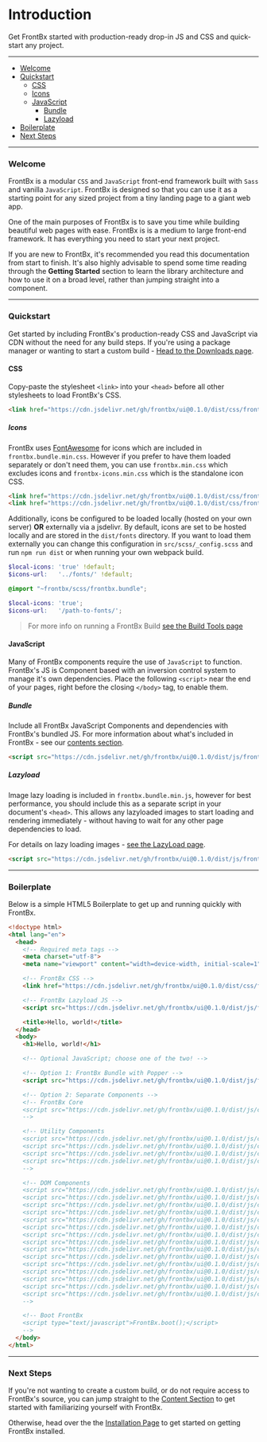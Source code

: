 # Introduction

Get FrontBx started with production-ready drop-in JS and CSS and quick-start any project.

---

*   [Welcome](#welcome)
*   [Quickstart](#quickstart)
    *   [CSS](#css)
      *   [Icons](#icons)
    *   [JavaScript](#javascript)
        *   [Bundle](#bundle)
        *   [Lazyload](#lazyload)
*   [Boilerplate](#boilerplate)
*   [Next Steps](#next-steps)

---

### Welcome

FrontBx is a modular `CSS` and `JavaScript` front-end framework built with `Sass` and vanilla `JavaScript`. FrontBx is designed so that you can use it as a starting point for any sized project from a tiny landing page to a giant web app.

One of the main purposes of FrontBx is to save you time while building beautiful web pages with ease. FrontBx is is a medium to large front-end framework. It has everything you need to start your next project.

If you are new to FrontBx, it's recommended you read this documentation from start to finish. It's also highly advisable to spend some time reading through the **Getting Started** section to learn the library architecture and how to use it on a broad level, rather than jumping straight into a component.

---

### Quickstart

Get started by including FrontBx's production-ready CSS and JavaScript via CDN without the need for any build steps. If you're using a package manager or wanting to start a custom build - [Head to the Downloads page](../download/index.html).


#### CSS

Copy-paste the stylesheet `<link>` into your `<head>` before all other stylesheets to load FrontBx's CSS.

```html
<link href="https://cdn.jsdelivr.net/gh/frontbx/ui@0.1.0/dist/css/frontbx.bundle.min.css" rel="stylesheet" crossorigin="anonymous">
```

##### Icons

FrontBx uses [FontAwesome](https://fontawesome.com/) for icons which are included in `frontbx.bundle.min.css`. However if you prefer to have them loaded separately or don't need them, you can use `frontbx.min.css` which excludes icons and `frontbx-icons.min.css` which is the standalone icon CSS.

```html
<link href="https://cdn.jsdelivr.net/gh/frontbx/ui@0.1.0/dist/css/frontbx.min.css" rel="stylesheet" crossorigin="anonymous">
<link href="https://cdn.jsdelivr.net/gh/frontbx/ui@0.1.0/dist/css/frontbx-icons.min.css" rel="stylesheet" crossorigin="anonymous">
```

Additionally, icons be configured to be loaded locally (hosted on your own server) **OR** externally via a jsdelivr. By default, icons are set to be hosted locally and are stored in the `dist/fonts` directory. If you want to load them externally you can change this configuration in `src/scss/_config.scss` and run `npm run dist` or when running your own webpack build.

```scss
$local-icons: 'true' !default;
$icons-url:   '../fonts/' !default;
```

```scss
@import "~frontbx/scss/frontbx.bundle";

$local-icons: 'true';
$icons-url:   '/path-to-fonts/';
```

> For more info on running a FrontBx Build [see the Build Tools page](../build-tools/index.html)

#### JavaScript

Many of FrontBx components require the use of `JavaScript` to function. FrontBx's JS is Component based with an inversion control system to manage it's own dependencies. Place the following `<script>` near the end of your pages, right before the closing `</body>` tag, to enable them.


##### Bundle

Include all FrontBx JavaScript Components and dependencies with FrontBx's bundled JS. For more information about what's included in FrontBx - see our [contents section](../contents/index.html).

```html
<script src="https://cdn.jsdelivr.net/gh/frontbx/ui@0.1.0/dist/js/frontbx.bundle.min.js" crossorigin="anonymous"></script>
```

##### Lazyload

Image lazy loading is included in `frontbx.bundle.min.js`, however for best performance, you should include this as a separate script in your document's `<head>`. This allows any lazyloaded images to start loading and rendering immediately - without having to wait for any other page dependencies to load.

For details on lazy loading images - [see the LazyLoad page](../../images/lazyload/index.html).

```html
<script src="https://cdn.jsdelivr.net/gh/frontbx/ui@0.1.0/dist/js/frontbx-lazyload.min.js" crossorigin="anonymous"></script>
```



--- 

### Boilerplate

Below is a simple HTML5 Boilerplate to get up and running quickly with FrontBx.

```html
<!doctype html>
<html lang="en">
  <head>
    <!-- Required meta tags -->
    <meta charset="utf-8">
    <meta name="viewport" content="width=device-width, initial-scale=1">

    <!-- FrontBx CSS -->
    <link href="https://cdn.jsdelivr.net/gh/frontbx/ui@0.1.0/dist/css/frontbx.min.css" rel="stylesheet" crossorigin="anonymous">

    <!-- FrontBx Lazyload JS -->
    <script src="https://cdn.jsdelivr.net/gh/frontbx/ui@0.1.0/dist/js/frontbx.lazyload.min.js" crossorigin="anonymous"></script>

    <title>Hello, world!</title>
  </head>
  <body>
    <h1>Hello, world!</h1>

    <!-- Optional JavaScript; choose one of the two! -->

    <!-- Option 1: FrontBx Bundle with Popper -->
    <script src="https://cdn.jsdelivr.net/gh/frontbx/ui@0.1.0/dist/js/frontbx.bundle.min.js" crossorigin="anonymous"></script>

    <!-- Option 2: Separate Components -->
    <!-- FrontBx Core
    <script src="https://cdn.jsdelivr.net/gh/frontbx/ui@0.1.0/dist/js/components/core.js" crossorigin="anonymous"></script>
    -->

    <!-- Utility Components 
    <script src="https://cdn.jsdelivr.net/gh/frontbx/ui@0.1.0/dist/js/components/ajax.js" crossorigin="anonymous"></script>
    <script src="https://cdn.jsdelivr.net/gh/frontbx/ui@0.1.0/dist/js/components/pjax.js" crossorigin="anonymous"></script>
    <script src="https://cdn.jsdelivr.net/gh/frontbx/ui@0.1.0/dist/js/components/formvalidator.js" crossorigin="anonymous"></script>
    <script src="https://cdn.jsdelivr.net/gh/frontbx/ui@0.1.0/dist/js/components/inputmask.js" crossorigin="anonymous"></script>
    -->

    <!-- DOM Components
    <script src="https://cdn.jsdelivr.net/gh/frontbx/ui@0.1.0/dist/js/components/ripple.js" crossorigin="anonymous"></script>
    <script src="https://cdn.jsdelivr.net/gh/frontbx/ui@0.1.0/dist/js/components/dropdown.js" crossorigin="anonymous"></script>
    <script src="https://cdn.jsdelivr.net/gh/frontbx/ui@0.1.0/dist/js/components/tab.js" crossorigin="anonymous"></script>
    <script src="https://cdn.jsdelivr.net/gh/frontbx/ui@0.1.0/dist/js/components/message.js" crossorigin="anonymous"></script>
    <script src="https://cdn.jsdelivr.net/gh/frontbx/ui@0.1.0/dist/js/components/waypoint.js" crossorigin="anonymous"></script>
    <script src="https://cdn.jsdelivr.net/gh/frontbx/ui@0.1.0/dist/js/components/drawer.js" crossorigin="anonymous"></script>
    <script src="https://cdn.jsdelivr.net/gh/frontbx/ui@0.1.0/dist/js/components/modal.js" crossorigin="anonymous"></script>
    <script src="https://cdn.jsdelivr.net/gh/frontbx/ui@0.1.0/dist/js/components/backdrop.js" crossorigin="anonymous"></script>
    <script src="https://cdn.jsdelivr.net/gh/frontbx/ui@0.1.0/dist/js/components/frontdrop.js" crossorigin="anonymous"></script>
    <script src="https://cdn.jsdelivr.net/gh/frontbx/ui@0.1.0/dist/js/components/notification.js" crossorigin="anonymous"></script>
    <script src="https://cdn.jsdelivr.net/gh/frontbx/ui@0.1.0/dist/js/components/skeleton.js" crossorigin="anonymous"></script>
    <script src="https://cdn.jsdelivr.net/gh/frontbx/ui@0.1.0/dist/js/components/slider.js" crossorigin="anonymous"></script>
    <script src="https://cdn.jsdelivr.net/gh/frontbx/ui@0.1.0/dist/js/components/chips.js" crossorigin="anonymous"></script>
    <script src="https://cdn.jsdelivr.net/gh/frontbx/ui@0.1.0/dist/js/components/collapse.js" crossorigin="anonymous"></script>
    <script src="https://cdn.jsdelivr.net/gh/frontbx/ui@0.1.0/dist/js/components/list.js" crossorigin="anonymous"></script>
    -->

    <!-- Boot FrontBx
    <script type="text/javascript">FrontBx.boot();</script>
    -->
  </body>
</html>
```

---

### Next Steps

If you're not wanting to create a custom build, or do not require access to FrontBx's source, you can jump straight to the [Content Section](../../content/typography/index.html) to get started with familiarizing yourself with FrontBx.

Otherwise, head over the the [Installation Page](../installation/index.html) to get started on getting FrontBx installed.
